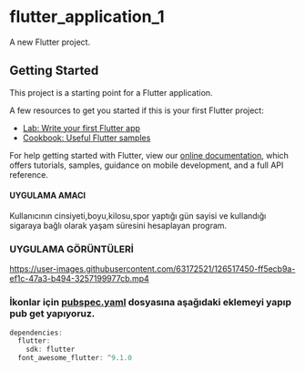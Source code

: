 # flutter_application_1

A new Flutter project.

## Getting Started

This project is a starting point for a Flutter application.

A few resources to get you started if this is your first Flutter project:

- [Lab: Write your first Flutter app](https://flutter.dev/docs/get-started/codelab)
- [Cookbook: Useful Flutter samples](https://flutter.dev/docs/cookbook)

For help getting started with Flutter, view our
[online documentation](https://flutter.dev/docs), which offers tutorials,
samples, guidance on mobile development, and a full API reference.
#### UYGULAMA AMACI

Kullanıcının cinsiyeti,boyu,kilosu,spor yaptığı gün sayisi ve kullandığı sigaraya bağlı olarak yaşam süresini hesaplayan program.

### UYGULAMA GÖRÜNTÜLERİ

https://user-images.githubusercontent.com/63172521/126517450-ff5ecb9a-ef1c-47a3-b494-3257199977cb.mp4

### İkonlar için [pubspec.yaml](https://github.com/tutunamayanlar2021/Flutter/blob/main/flutter_application_1/pubspec.yaml) dosyasına aşağıdaki eklemeyi yapıp pub get yapıyoruz.
```dart
dependencies:
  flutter:
    sdk: flutter
  font_awesome_flutter: ^9.1.0
  ```
  



